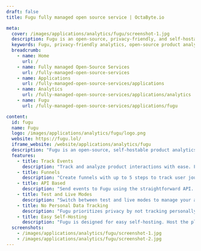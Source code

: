 ```yaml
---
draft: false
title: Fugu fully managed open source service | OctaByte.io

meta:
  cover: /images/applications/analytics/fugu/screenshot-1.jpg
  description: Fugu is an open-source, privacy-friendly, and self-hostable product analytics tool designed for simplicity. Track events, build funnels, and manage data with ease.
  keywords: Fugu, privacy-friendly analytics, open-source product analytics, self-hosted analytics, event tracking, funnels, product analytics tool, simple analytics, privacy-focused analytics, Fugu API
  breadcrumb:
    - name: Home
      url: /
    - name: Fully managed Open-Source Services
      url: /fully-managed-open-source-services
    - name: Applications
      url: /fully-managed-open-source-services/applications
    - name: Analytics
      url: /fully-managed-open-source-services/applications/analytics
    - name: Fugu
      url: /fully-managed-open-source-services/applications/fugu

content:
  id: fugu
  name: Fugu
  logo: /images/applications/analytics/fugu/logo.png
  website: https://fugu.lol/
  iframe_website: /website/applications/analytics/fugu
  description: "Fugu is an open-source, self-hostable product analytics tool that focuses on privacy and simplicity. Unlike many analytics platforms, Fugu never tracks any personally identifiable information, such as IP addresses, ensuring complete privacy for users. It is designed for those who need straightforward analytics without the complexity of traditional product analytics tools. Whether you're tracking events, building funnels, or managing data via a simple API, Fugu offers an easy-to-use interface for managing your product analytics with a focus on privacy and simplicity. With features like event tracking, customizable funnels, and the ability to toggle between test and live modes, Fugu is ideal for individuals or teams looking for a privacy-conscious, no-fuss analytics solution."
  features:
    - title: Track Events
      description: "Track and analyze product interactions with ease. Fugu allows you to define events by name and add properties to capture additional data. Event-based analysis makes it simple to understand user behavior."
    - title: Funnels
      description: "Create funnels with up to 5 steps to track user journeys through your product. Funnels provide valuable insights into conversion rates and user flow, helping you optimize the user experience."
    - title: API Based
      description: "Send events to Fugu using the straightforward API. The events endpoint (/api/v1/events) allows you to track data in real time with a simple POST request, making integration seamless."
    - title: Test and Live Modes
      description: "Switch between test and live modes to manage your analytics workflow. Events tracked with different API keys appear in their respective modes, giving you clear separation between testing and real-time data."
    - title: No Personal Data Tracking
      description: "Fugu prioritizes privacy by not tracking personally identifiable information (PII). You can rest easy knowing your users' privacy is respected while still gaining valuable product insights."
    - title: Easy Self-Hosting
      description: "Fugu is designed for easy self-hosting. Host the platform on your own infrastructure, giving you full control over your data while benefiting from an open-source, privacy-conscious analytics tool."
  screenshots:
    - /images/applications/analytics/fugu/screenshot-1.jpg
    - /images/applications/analytics/fugu/screenshot-2.jpg
---
```

